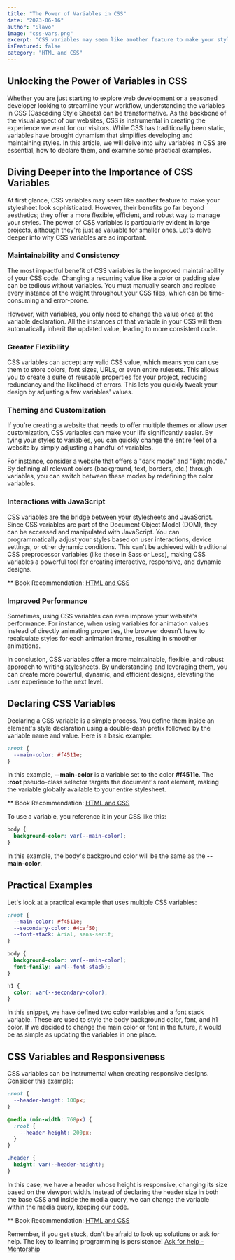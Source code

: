 ```yaml
---
title: "The Power of Variables in CSS"
date: "2023-06-16"
author: "Slavo"
image: "css-vars.png"
excerpt: "CSS variables may seem like another feature to make your stylesheet look sophisticated'"
isFeatured: false
category: "HTML and CSS"
---
```


## Unlocking the Power of Variables in CSS

Whether you are just starting to explore web development or a seasoned developer looking to streamline your workflow, understanding the variables in CSS (Cascading Style Sheets) can be transformative. As the backbone of the visual aspect of our websites, CSS is instrumental in creating the experience we want for our visitors. While CSS has traditionally been static, variables have brought dynamism that simplifies developing and maintaining styles. In this article, we will delve into why variables in CSS are essential, how to declare them, and examine some practical examples.

## Diving Deeper into the Importance of CSS Variables

At first glance, CSS variables may seem like another feature to make your stylesheet look sophisticated. However, their benefits go far beyond aesthetics; they offer a more flexible, efficient, and robust way to manage your styles. The power of CSS variables is particularly evident in large projects, although they're just as valuable for smaller ones. Let's delve deeper into why CSS variables are so important.

### Maintainability and Consistency

The most impactful benefit of CSS variables is the improved maintainability of your CSS code. Changing a recurring value like a color or padding size can be tedious without variables. You must manually search and replace every instance of the weight throughout your CSS files, which can be time-consuming and error-prone.

However, with variables, you only need to change the value once at the variable declaration. All the instances of that variable in your CSS will then automatically inherit the updated value, leading to more consistent code.

### Greater Flexibility

CSS variables can accept any valid CSS value, which means you can use them to store colors, font sizes, URLs, or even entire rulesets. This allows you to create a suite of reusable properties for your project, reducing redundancy and the likelihood of errors. This lets you quickly tweak your design by adjusting a few variables' values.

### Theming and Customization

If you're creating a website that needs to offer multiple themes or allow user customization, CSS variables can make your life significantly easier. By tying your styles to variables, you can quickly change the entire feel of a website by simply adjusting a handful of variables.

For instance, consider a website that offers a "dark mode" and "light mode." By defining all relevant colors (background, text, borders, etc.) through variables, you can switch between these modes by redefining the color variables.

### Interactions with JavaScript

CSS variables are the bridge between your stylesheets and JavaScript. Since CSS variables are part of the Document Object Model (DOM), they can be accessed and manipulated with JavaScript. You can programmatically adjust your styles based on user interactions, device settings, or other dynamic conditions. This can't be achieved with traditional CSS preprocessor variables (like those in Sass or Less), making CSS variables a powerful tool for creating interactive, responsive, and dynamic designs.

\*\* Book Recommendation: [HTML and CSS](https://amzn.to/3BaeO7d)

### Improved Performance

Sometimes, using CSS variables can even improve your website's performance. For instance, when using variables for animation values instead of directly animating properties, the browser doesn't have to recalculate styles for each animation frame, resulting in smoother animations.

In conclusion, CSS variables offer a more maintainable, flexible, and robust approach to writing stylesheets. By understanding and leveraging them, you can create more powerful, dynamic, and efficient designs, elevating the user experience to the next level.

## Declaring CSS Variables

Declaring a CSS variable is a simple process. You define them inside an element's style declaration using a double-dash prefix followed by the variable name and value. Here is a basic example:

```css
:root {
  --main-color: #f4511e;
}
```

In this example, **--main-color** is a variable set to the color **#f4511e**. The **:root** pseudo-class selector targets the document's root element, making the variable globally available to your entire stylesheet.

\*\* Book Recommendation: [HTML and CSS](https://amzn.to/3BaeO7d)

To use a variable, you reference it in your CSS like this:

```css
body {
  background-color: var(--main-color);
}
```

In this example, the body's background color will be the same as the **--main-color**.

## Practical Examples

Let's look at a practical example that uses multiple CSS variables:

```css
:root {
  --main-color: #f4511e;
  --secondary-color: #4caf50;
  --font-stack: Arial, sans-serif;
}

body {
  background-color: var(--main-color);
  font-family: var(--font-stack);
}

h1 {
  color: var(--secondary-color);
}
```

In this snippet, we have defined two color variables and a font stack variable. These are used to style the body background color, font, and h1 color. If we decided to change the main color or font in the future, it would be as simple as updating the variables in one place.

## CSS Variables and Responsiveness

CSS variables can be instrumental when creating responsive designs. Consider this example:

```css
:root {
  --header-height: 100px;
}

@media (min-width: 768px) {
  :root {
    --header-height: 200px;
  }
}

.header {
  height: var(--header-height);
}
```

In this case, we have a header whose height is responsive, changing its size based on the viewport width. Instead of declaring the header size in both the base CSS and inside the media query, we can change the variable within the media query, keeping our code.

\*\* Book Recommendation: [HTML and CSS](https://amzn.to/3BaeO7d)

Remember, if you get stuck, don't be afraid to look up solutions or ask for help. The key to learning programming is persistence! [Ask for help - Mentorship](/contact)
